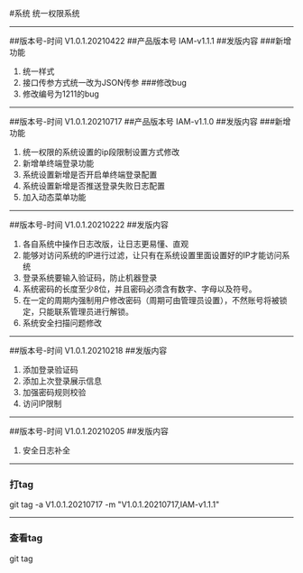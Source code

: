 #系统
统一权限系统

---

##版本号-时间
V1.0.1.20210422
##产品版本号
IAM-v1.1.1
##发版内容
###新增功能
1. 统一样式
2. 接口传参方式统一改为JSON传参
###修改bug
1. 修改编号为1211的bug

---

##版本号-时间
V1.0.1.20210717
##产品版本号
IAM-v1.1.0
##发版内容
###新增功能
1. 统一权限的系统设置的ip段限制设置方式修改
2. 新增单终端登录功能
3. 系统设置新增是否开启单终端登录配置
4. 系统设置新增是否推送登录失败日志配置
5. 加入动态菜单功能

---

##版本号-时间
V1.0.1.20210222
##发版内容
1. 各自系统中操作日志改版，让日志更易懂、直观
2. 能够对访问系统的IP进行过滤，让只有在系统设置里面设置好的IP才能访问系统
3. 登录系统要输入验证码，防止机器登录
4. 系统密码的长度至少8位，并且密码必须含有数字、字母以及符号。
5. 在一定的周期内强制用户修改密码（周期可由管理员设置），不然账号将被锁定，只能联系管理员进行解锁。
6. 系统安全扫描问题修改

---

##版本号-时间
V1.0.1.20210218
##发版内容
1. 添加登录验证码
2. 添加上次登录展示信息
3. 加强密码规则校验
4. 访问IP限制

---

##版本号-时间
V1.0.1.20210205
##发版内容
1. 安全日志补全

---

### 打tag
git tag -a V1.0.1.20210717 -m "V1.0.1.20210717,IAM-v1.1.1"

---

### 查看tag
git tag
